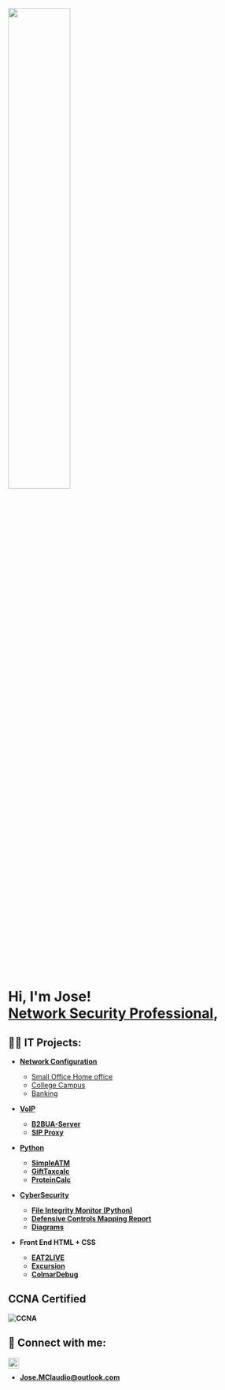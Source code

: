 <img src="https://github.com/git-mo-betta/git-mo-betta/assets/119739482/ab1387d2-c5c4-4ca7-86d3-8a88ca6b751f" width="50%" height="50%">

<h1>Hi, I'm Jose! <br/> <a href="https://www.linkedin.com/in/jose-claudio-967974271/">Network Security Professional</a>,<br/>

<h2>👨‍💻 IT Projects:</h2>


- <b>[Network Configuration](https://github.com/git-mo-betta/Network_Configuration)</b>
  - [Small Office Home office](https://github.com/git-mo-betta/Network_Configuration/blob/main/SOHO.md)
  - [College Campus](https://github.com/git-mo-betta/Network_Configuration/blob/main/Dual_Campus.md)
  - [Banking](https://github.com/git-mo-betta/Network_Configuration/blob/main/BANK_MODEL.md)
- <b>[VoIP](https://github.com/git-mo-betta/VoIP)<b/>
  - [B2BUA-Server](https://github.com/git-mo-betta/VoIP/blob/main/B2B_Useragent.md)
  - [SIP Proxy](https://github.com/git-mo-betta/VoIP/blob/main/SIP_PROXY.md) 
- <b>[Python](https://github.com/git-mo-betta/Python)</b>
  - [SimpleATM](https://github.com/git-mo-betta/Python/blob/main/basicATM.py)
  - [GiftTaxcalc](https://github.com/git-mo-betta/Python/blob/main/gifttax.py)
  - [ProteinCalc](https://github.com/git-mo-betta/Python/blob/main/proteincalc.py)
- <b>[CyberSecurity](https://github.com/git-mo-betta/CyberSecurity)
  -  [File Integrity Monitor (Python)](https://github.com/git-mo-betta/CyberSecurity/blob/main/File_Integrity.py)
  -  [Defensive Controls Mapping Report](https://github.com/git-mo-betta/CyberSecurity/blob/main/Defensive%20Controls%20Mapping.pdf)
  -  [Diagrams](https://github.com/git-mo-betta/CyberSecurity/blob/main/MAPS.md)    

- <b>Front End HTML + CSS</b>
  - [EAT2LIVE](https://github.com/git-mo-betta/Eat-2-Live-)
  - [Excursion](https://github.com/git-mo-betta/excursion)
  - [ColmarDebug](https://github.com/git-mo-betta/colmar/blob/main/README.md)
  


<h2>CCNA Certified</h2>

![CCNA](https://github.com/git-mo-betta/git-mo-betta/assets/119739482/095e41b9-5fe8-48e3-9fb6-d91f04b2e289)


<h2> 🤳 Connect with me:</h2>


[<img align="left" alt="JoseClaudio | LinkedIn" width="22px" src="https://cdn.jsdelivr.net/npm/simple-icons@v3/icons/linkedin.svg" />][linkedin]
<br/>
+ <b>Jose.MClaudio@outlook.com</b>

 
[linkedin]: https://www.linkedin.com/in/jose-claudio-967974271/



